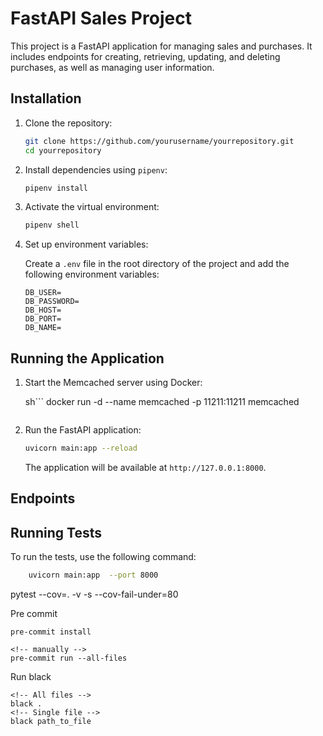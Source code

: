 # FastAPI Sales Project

This project is a FastAPI application for managing sales and purchases. It includes endpoints for creating, retrieving, updating, and deleting purchases, as well as managing user information.

## Installation

1. Clone the repository:

    ```sh
    git clone https://github.com/yourusername/yourrepository.git
    cd yourrepository
    ```

2. Install dependencies using `pipenv`:

    ```sh
    pipenv install
    ```

3. Activate the virtual environment:

    ```sh
    pipenv shell
    ```

4. Set up environment variables:

    Create a `.env` file in the root directory of the project and add the following environment variables:

    ```env
    DB_USER=
    DB_PASSWORD=
    DB_HOST=
    DB_PORT=
    DB_NAME=
    ```

## Running the Application

1. Start the Memcached server using Docker:

    sh```
    docker run -d --name memcached -p 11211:11211 memcached
    ```

2. Run the FastAPI application:

    ```sh
    uvicorn main:app --reload
    ```

    The application will be available at `http://127.0.0.1:8000`.

## Endpoints


## Running Tests

To run the tests, use the following command:

```sh
    uvicorn main:app  --port 8000
```



pytest --cov=. -v -s --cov-fail-under=80


Pre commit

```
pre-commit install

<!-- manually -->
pre-commit run --all-files

```

Run black
```
<!-- All files -->
black .
<!-- Single file -->
black path_to_file
```
